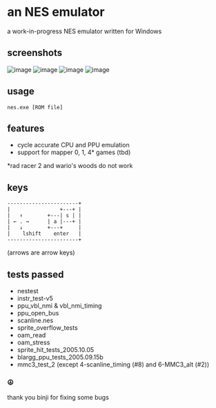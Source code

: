 # an NES emulator

a work-in-progress NES emulator written for Windows

## screenshots

![image](https://user-images.githubusercontent.com/98568521/193934396-71b05049-3962-4f2e-b497-e31345701b8e.png)
![image](https://user-images.githubusercontent.com/98568521/193934546-eccd8b55-351a-494e-b27f-45e844bac69d.png)
![image](https://user-images.githubusercontent.com/98568521/193934605-9a5e7401-0f49-4616-9ca1-0c5c8dda133d.png)
![image](https://user-images.githubusercontent.com/98568521/193934747-5e5d01ce-0cad-41f4-9ba7-70c9655cb65b.png)

## usage

`nes.exe [ROM file]`

## features

- cycle accurate CPU and PPU emulation
- support for mapper 0, 1, 4* games (tbd)

*rad racer 2 and wario's woods do not work

## keys

```
-----------------------+
|                +---+ |
|   ↑        +---| s | |
| ← . →      | a |---+ |
|   ↓        +---+     |
|    lshift    enter   |
-----------------------+
```

(arrows are arrow keys)

## tests passed

- nestest
- instr_test-v5
- ppu_vbl_nmi & vbl_nmi_timing
- ppu_open_bus
- scanline.nes
- sprite_overflow_tests
- oam_read
- oam_stress
- sprite_hit_tests_2005.10.05
- blargg_ppu_tests_2005.09.15b
- mmc3_test_2 (except 4-scanline_timing (#8) and 6-MMC3_alt (#2))

### ☮️

thank you binji for fixing some bugs
